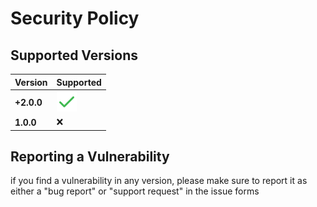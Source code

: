 # Security Policy

## Supported Versions

| Version | Supported          |
| ------- | ------------------ |
| **+2.0.0**   | <img src="https://github.com/LifelagCheats/202Lol/blob/main/assets/icons/check.svg" alt="check"> |
| **1.0.0**   | ❌ |

## Reporting a Vulnerability

if you find a vulnerability in any version, please make sure to report it as either a "bug report" or "support request" in the issue forms


